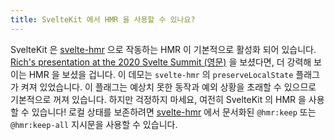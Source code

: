 ```yaml
---
title: SvelteKit 에서 HMR 을 사용할 수 있나요?
---
```


SvelteKit 은 [svelte-hmr](https://github.com/sveltejs/svelte-hmr) 으로 작동하는 HMR 이 기본적으로 활성화 되어 있습니다.
[Rich's presentation at the 2020 Svelte Summit (영문)](https://svelte.dev/blog/whats-the-deal-with-sveltekit) 을 보셨다면, 더 강력해 보이는 HMR 을 보셨을 겁니다.
이 데모는 `svelte-hmr` 의 `preserveLocalState` 플래그가 켜져 있었습니다. 이 플래그는 예상치 못한 동작과 예외 상황을 초래할 수 있으므로 기본적으로 꺼져 있습니다.
하지만 걱정하지 마세요, 여전히 SvelteKit 의 HMR 을 사용할 수 있습니다!
로컬 상태를 보존하려면 [svelte-hmr](https://github.com/sveltejs/svelte-hmr) 에서 문서화된 `@hmr:keep` 또는 `@hmr:keep-all` 지시문을 사용할 수 있습니다.
